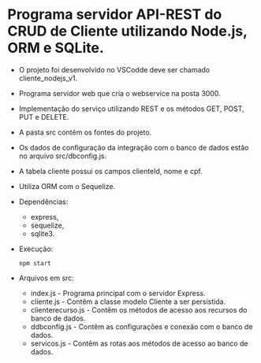 # Programa servidor API-REST do CRUD de Cliente utilizando Node.js, ORM e SQLite.

- O projeto foi desenvolvido no VSCodde deve ser chamado cliente_nodejs_v1.
- Programa servidor web que cria o webservice na posta 3000.
- Implementação do serviço utilizando REST e os métodos GET, POST, PUT e DELETE.
- A pasta src contêm os fontes do projeto.
- Os dados de configuração da integração com o banco de dados estão no arquivo src/dbconfig.js.
- A tabela cliente possui os campos clienteId, nome e cpf.
- Utiliza ORM com o Sequelize.

- Dependências:
    - express,
    - sequelize,
    - sqlite3.
	
- Execução:    
   <pre><code>npm start</code></pre>	

- Arquivos em src:
    - index.js - Programa principal com o servidor Express.
    - cliente.js - Contêm a classe modelo Cliente a ser persistida.
    - clienterecurso.js - Contêm os métodos de acesso aos recursos do banco de dados.
    - ddbconfig.js - Contêm as configurações e conexão com o banco de dados.
    - servicos.js - Contêm as rotas aos métodos de acesso ao banco de dados.